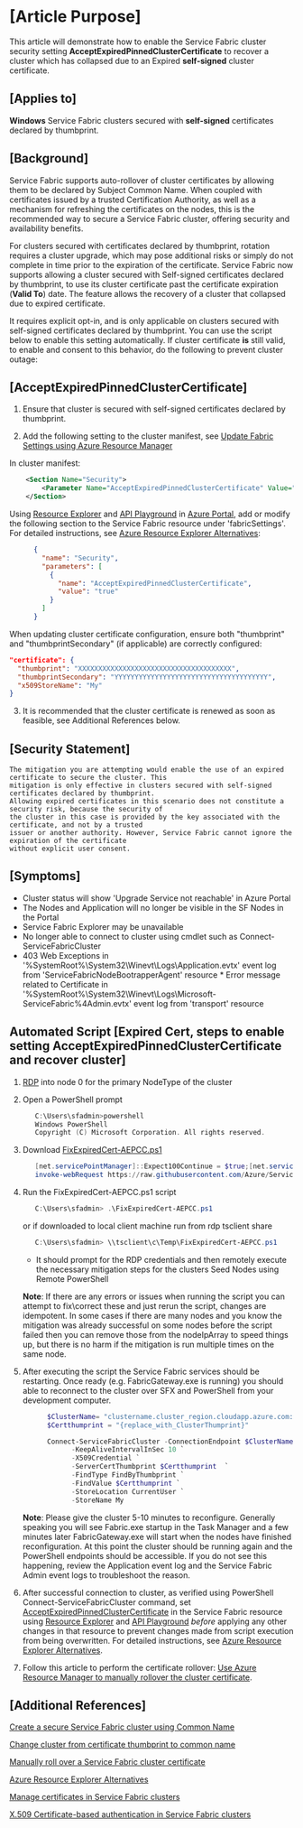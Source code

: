 # [Article Purpose]

This article will demonstrate how to enable the Service Fabric cluster security setting **AcceptExpiredPinnedClusterCertificate** to recover a cluster which has collapsed due to an Expired **self-signed** cluster certificate.

## [Applies to]

**Windows** Service Fabric clusters secured with **self-signed** certificates declared by thumbprint.

## [Background]

Service Fabric supports auto-rollover of cluster certificates by allowing them to be declared by Subject Common Name. When coupled with certificates issued by a trusted Certification Authority, as well as a mechanism for refreshing the certificates on the nodes, this is the recommended way to secure a Service Fabric cluster, offering security and availability benefits.  

For clusters secured with certificates declared by thumbprint, rotation requires a cluster upgrade, which may pose additional risks or simply do not complete in time prior to the expiration of the certificate.  Service Fabric now supports allowing a cluster secured with Self-signed certificates declared by thumbprint, to use its cluster certificate past the certificate expiration (**Valid To**) date. The feature allows the recovery of a cluster that collapsed due to expired certificate.  

It requires explicit opt-in, and is only applicable on clusters secured with self-signed certificates declared by thumbprint. You can use the script below to enable this setting automatically. If cluster certificate **is** still valid, to enable and consent to this behavior, do the following to prevent cluster outage:

## [AcceptExpiredPinnedClusterCertificate]

1. Ensure that cluster is secured with self-signed certificates declared by thumbprint.

2. Add the following setting to the cluster manifest, see [Update Fabric Settings using Azure Resource Manager](https://docs.microsoft.com/en-us/azure/service-fabric/service-fabric-cluster-config-upgrade-azure#customize-cluster-settings-using-resource-manager-templates)  

In cluster manifest:

```xml
    <Section Name="Security">
        <Parameter Name="AcceptExpiredPinnedClusterCertificate" Value="true" />
    </Section>
```

Using [Resource Explorer](https://portal.azure.com/#view/HubsExtension/ArmExplorerBlade) and [API Playground](https://portal.azure.com/#view/Microsoft_Azure_Resources/ArmPlayground) in [Azure Portal](https://portal.azure.com/), add or modify the following section to the Service Fabric resource under 'fabricSettings'. For detailed instructions, see [Azure Resource Explorer Alternatives](../Cluster/azure-resource-explorer-alternatives.md):

```json
      {
        "name": "Security",
        "parameters": [
          {
            "name": "AcceptExpiredPinnedClusterCertificate",
            "value": "true"
          }
        ]
      }
```

When updating cluster certificate configuration, ensure both "thumbprint" and "thumbprintSecondary" (if applicable) are correctly configured:

```json
"certificate": {
  "thumbprint": "XXXXXXXXXXXXXXXXXXXXXXXXXXXXXXXXXXXXXX",
  "thumbprintSecondary": "YYYYYYYYYYYYYYYYYYYYYYYYYYYYYYYYYYYYYY",
  "x509StoreName": "My"
}
```

3. It is recommended that the cluster certificate is renewed as soon as feasible, see Additional References below.  

## [Security Statement]

```statement
The mitigation you are attempting would enable the use of an expired certificate to secure the cluster. This
mitigation is only effective in clusters secured with self-signed certificates declared by thumbprint.
Allowing expired certificates in this scenario does not constitute a security risk, because the security of
the cluster in this case is provided by the key associated with the certificate, and not by a trusted
issuer or another authority. However, Service Fabric cannot ignore the expiration of the certificate
without explicit user consent.  
```

## [Symptoms]  

   * Cluster status will show 'Upgrade Service not reachable' in Azure Portal
   * The Nodes and Application will no longer be visible in the SF Nodes in the Portal
   * Service Fabric Explorer may be unavailable
   * No longer able to connect to cluster using cmdlet such as Connect-ServiceFabricCluster
   * 403 Web Exceptions in  
   '%SystemRoot%\System32\Winevt\Logs\Application.evtx'  event log from 'ServiceFabricNodeBootrapperAgent' resource
    * Error message related to Certificate in  '%SystemRoot%\System32\Winevt\Logs\Microsoft-ServiceFabric%4Admin.evtx'  event log from 'transport' resource

## Automated Script [Expired Cert, steps to enable setting AcceptExpiredPinnedClusterCertificate and recover cluster]

1. [RDP](https://docs.microsoft.com/azure/service-fabric/service-fabric-cluster-remote-connect-to-azure-cluster-node) into node 0 for the primary NodeType of the cluster  

2. Open a PowerShell prompt

   ```PowerShell
      C:\Users\sfadmin>powershell
      Windows PowerShell
      Copyright (C) Microsoft Corporation. All rights reserved.
   ```

3. Download [FixExpiredCert-AEPCC.ps1](../Scripts/FixExpiredCert-AEPCC.ps1)

   ```PowerShell
      [net.servicePointManager]::Expect100Continue = $true;[net.servicePointManager]::SecurityProtocol = [net.SecurityProtocolType]::Tls12;
      invoke-webRequest https://raw.githubusercontent.com/Azure/Service-Fabric-Troubleshooting-Guides/master/Scripts/FixExpiredCert-AEPCC.ps1 -out $pwd\FixExpiredCert-AEPCC.ps1;
   ```

4. Run the FixExpiredCert-AEPCC.ps1 script  

      ```PowerShell
         C:\Users\sfadmin> .\FixExpiredCert-AEPCC.ps1  
      ```

      or if downloaded to local client machine run from rdp tsclient share

      ```PowerShell
         C:\Users\sfadmin> \\tsclient\c\Temp\FixExpiredCert-AEPCC.ps1
      ```

      * It should prompt for the RDP credentials and then remotely execute the necessary mitigation steps for the clusters Seed Nodes using Remote PowerShell

      **Note**: If there are any errors or issues when running the script you can attempt to fix\correct these and just rerun the script, changes are idempotent.  In some cases if there are many nodes and you know the mitigation was already successful on some nodes before the script failed then you can remove those from the nodeIpArray to speed things up, but there is no harm if the mitigation is run multiple times on the same node.  

5. After executing the script the Service Fabric services should be restarting.  Once  ready (e.g. FabricGateway.exe is running) you should able to reconnect to the cluster over SFX and PowerShell from your development computer.

   ```PowerShell
         $ClusterName= "clustername.cluster_region.cloudapp.azure.com:19000"
         $Certthumprint = "{replace_with_ClusterThumprint}"

         Connect-ServiceFabricCluster -ConnectionEndpoint $ClusterName `
               -KeepAliveIntervalInSec 10 `
               -X509Credential `
               -ServerCertThumbprint $Certthumprint  `
               -FindType FindByThumbprint `
               -FindValue $Certthumprint `
               -StoreLocation CurrentUser `
               -StoreName My
   ```

   **Note**: Please give the cluster 5-10 minutes to reconfigure.  Generally speaking you will see Fabric.exe startup in the Task Manager and a few minutes later FabricGateway.exe will start when the nodes have finished reconfiguration.  At this point the cluster should be running again and the PowerShell endpoints should be accessible.  If you do not see this happening, review the Application event log and the Service Fabric Admin event logs to troubleshoot the reason.  

6. After successful connection to cluster, as verified using PowerShell Connect-ServiceFabricCluster command, set [AcceptExpiredPinnedClusterCertificate](#acceptexpiredpinnedclustercertificate) in the Service Fabric resource using [Resource Explorer](https://portal.azure.com/#view/HubsExtension/ArmExplorerBlade) and [API Playground](https://portal.azure.com/#view/Microsoft_Azure_Resources/ArmPlayground) *before* applying any other changes in that resource to prevent changes made from script execution from being overwritten. For detailed instructions, see [Azure Resource Explorer Alternatives](../Cluster/azure-resource-explorer-alternatives.md).

7. Follow this article to perform the certificate rollover: [Use Azure Resource Manager to manually rollover the cluster certificate](./Use%20Azure%20Resource%20Explorer%20to%20add%20the%20Secondary%20Certificate.md).

## [Additional References]

[Create a secure Service Fabric cluster using Common Name](https://docs.microsoft.com/en-us/azure/service-fabric/service-fabric-create-cluster-using-cert-cn)

[Change cluster from certificate thumbprint to common name](https://docs.microsoft.com/en-us/azure/service-fabric/service-fabric-cluster-change-cert-thumbprint-to-cn)

[Manually roll over a Service Fabric cluster certificate](https://docs.microsoft.com/en-us/azure/service-fabric/service-fabric-cluster-rollover-cert-cn)

[Azure Resource Explorer Alternatives](../Cluster/azure-resource-explorer-alternatives.md)

[Manage certificates in Service Fabric clusters](https://learn.microsoft.com/azure/service-fabric/cluster-security-certificate-management)

[X.509 Certificate-based authentication in Service Fabric clusters](https://learn.microsoft.com/azure/service-fabric/cluster-security-certificates)
